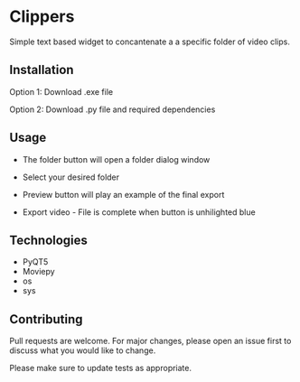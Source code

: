 # Clippers
Simple text based widget to concantenate a a specific folder of video clips.

## Installation

Option 1: Download .exe file 

Option 2: Download .py file and required dependencies 

## Usage 

* The folder button will open a folder dialog window

* Select your desired folder

* Preview button will play an example of the final export

* Export video - File is complete when button is unhilighted blue

## Technologies

- PyQT5 
- Moviepy
- os
- sys

## Contributing
Pull requests are welcome. For major changes, please open an issue first to discuss what you would like to change.

Please make sure to update tests as appropriate.
